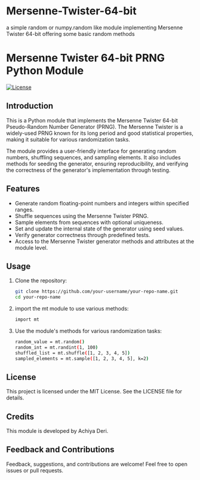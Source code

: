 # Mersenne-Twister-64-bit
a simple random or numpy.random like module implementing Mersenne Twister 64-bit offering some basic random methods

# Mersenne Twister 64-bit PRNG Python Module

[![License](https://img.shields.io/badge/license-MIT-blue.svg)](LICENSE)

## Introduction

This is a Python module that implements the Mersenne Twister 64-bit Pseudo-Random Number Generator (PRNG). The Mersenne Twister is a widely-used PRNG known for its long period and good statistical properties, making it suitable for various randomization tasks.

The module provides a user-friendly interface for generating random numbers, shuffling sequences, and sampling elements. It also includes methods for seeding the generator, ensuring reproducibility, and verifying the correctness of the generator's implementation through testing.

## Features

- Generate random floating-point numbers and integers within specified ranges.
- Shuffle sequences using the Mersenne Twister PRNG.
- Sample elements from sequences with optional uniqueness.
- Set and update the internal state of the generator using seed values.
- Verify generator correctness through predefined tests.
- Access to the Mersenne Twister generator methods and attributes at the module level.

## Usage

1. Clone the repository:
   ```bash
   git clone https://github.com/your-username/your-repo-name.git
   cd your-repo-name

2. import the mt module to use various methods:
   ```bash
   import mt

3. Use the module's methods for various randomization tasks:
   ```bash
   random_value = mt.random()
   random_int = mt.randint(1, 100)
   shuffled_list = mt.shuffle([1, 2, 3, 4, 5])
   sampled_elements = mt.sample([1, 2, 3, 4, 5], k=2)

## License
This project is licensed under the MIT License. See the LICENSE file for details.

## Credits
This module is developed by Achiya Deri.

## Feedback and Contributions
Feedback, suggestions, and contributions are welcome! Feel free to open issues or pull requests.
